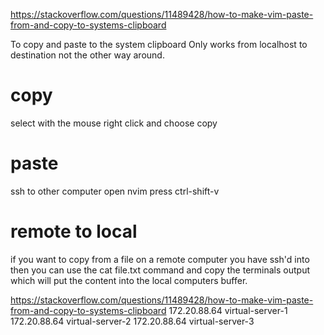https://stackoverflow.com/questions/11489428/how-to-make-vim-paste-from-and-copy-to-systems-clipboard

To copy and paste to the system clipboard 
Only works from localhost to destination not the other way around.
# copy
select with the mouse
right click
and choose copy
# paste
ssh to other computer
open nvim
press ctrl-shift-v
# remote to local
if you want to copy from a file on a remote computer you have ssh'd into then you can use the cat file.txt command and copy the terminals output which will put the content into the local computers buffer.

https://stackoverflow.com/questions/11489428/how-to-make-vim-paste-from-and-copy-to-systems-clipboard
172.20.88.64    virtual-server-1
172.20.88.64    virtual-server-2
172.20.88.64    virtual-server-3